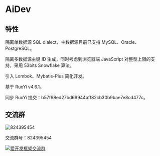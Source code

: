 # AiDev

## 特性

隔离单数据源 SQL dialect，主数据源目前已支持 MySQL、Oracle、PostgreSQL。

隔离多数据源主键 ID 生成，同时考虑到浏览器端 JavaScript 对整型上限的支持，采用 53bits Snowflake 算法。

引入 Lombok、Mybatis-Plus 简化开发。

基于 RuoYi v4.6.1。

同步 RuoYi 提交：b57f68ed27bd69944aff82cb30b9bae7e8cd477c。

## 交流群

![824395454](https://gitee.com/foryli/PicBed/raw/master/images/AiDev/824395454.png) 

交流群号：824395454

<a target="_blank" href="https://qm.qq.com/cgi-bin/qm/qr?k=-TCwvZIDftQRmogqHl9KfFSqf9yDhzLn&jump_from=webapi"><img border="0" src="//pub.idqqimg.com/wpa/images/group.png" alt="爱开发框架交流群" title="爱开发框架交流群"></a> 

